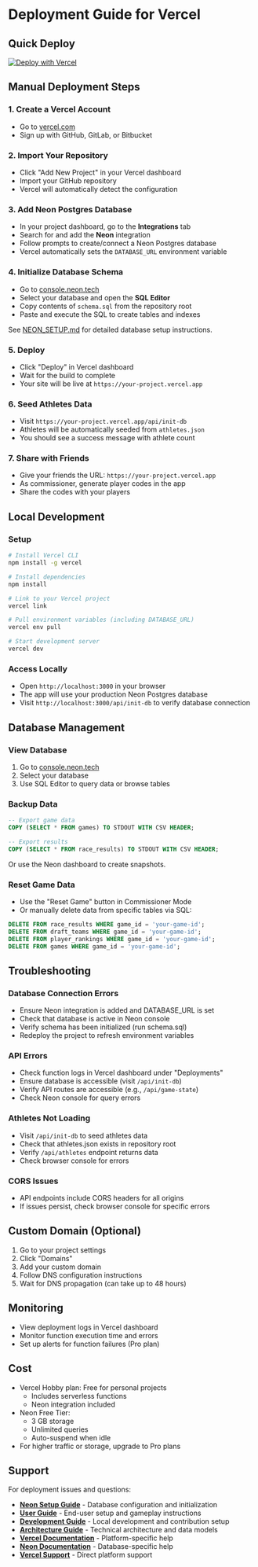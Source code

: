 # Deployment Guide for Vercel

## Quick Deploy

[![Deploy with Vercel](https://vercel.com/button)](https://vercel.com/new/clone?repository-url=https://github.com/jessephus/marathon-majors-league)

## Manual Deployment Steps

### 1. Create a Vercel Account
- Go to [vercel.com](https://vercel.com)
- Sign up with GitHub, GitLab, or Bitbucket

### 2. Import Your Repository
- Click "Add New Project" in your Vercel dashboard
- Import your GitHub repository
- Vercel will automatically detect the configuration

### 3. Add Neon Postgres Database
- In your project dashboard, go to the **Integrations** tab
- Search for and add the **Neon** integration
- Follow prompts to create/connect a Neon Postgres database
- Vercel automatically sets the `DATABASE_URL` environment variable

### 4. Initialize Database Schema
- Go to [console.neon.tech](https://console.neon.tech)
- Select your database and open the **SQL Editor**
- Copy contents of `schema.sql` from the repository root
- Paste and execute the SQL to create tables and indexes

See [NEON_SETUP.md](../NEON_SETUP.md) for detailed database setup instructions.

### 5. Deploy
- Click "Deploy" in Vercel dashboard
- Wait for the build to complete
- Your site will be live at `https://your-project.vercel.app`

### 6. Seed Athletes Data
- Visit `https://your-project.vercel.app/api/init-db`
- Athletes will be automatically seeded from `athletes.json`
- You should see a success message with athlete count

### 7. Share with Friends
- Give your friends the URL: `https://your-project.vercel.app`
- As commissioner, generate player codes in the app
- Share the codes with your players

## Local Development

### Setup
```bash
# Install Vercel CLI
npm install -g vercel

# Install dependencies
npm install

# Link to your Vercel project
vercel link

# Pull environment variables (including DATABASE_URL)
vercel env pull

# Start development server
vercel dev
```

### Access Locally
- Open `http://localhost:3000` in your browser
- The app will use your production Neon Postgres database
- Visit `http://localhost:3000/api/init-db` to verify database connection

## Database Management

### View Database
1. Go to [console.neon.tech](https://console.neon.tech)
2. Select your database
3. Use SQL Editor to query data or browse tables

### Backup Data
```sql
-- Export game data
COPY (SELECT * FROM games) TO STDOUT WITH CSV HEADER;

-- Export results
COPY (SELECT * FROM race_results) TO STDOUT WITH CSV HEADER;
```

Or use the Neon dashboard to create snapshots.

### Reset Game Data
- Use the "Reset Game" button in Commissioner Mode
- Or manually delete data from specific tables via SQL:
```sql
DELETE FROM race_results WHERE game_id = 'your-game-id';
DELETE FROM draft_teams WHERE game_id = 'your-game-id';
DELETE FROM player_rankings WHERE game_id = 'your-game-id';
DELETE FROM games WHERE game_id = 'your-game-id';
```

## Troubleshooting

### Database Connection Errors
- Ensure Neon integration is added and DATABASE_URL is set
- Check that database is active in Neon console
- Verify schema has been initialized (run schema.sql)
- Redeploy the project to refresh environment variables

### API Errors
- Check function logs in Vercel dashboard under "Deployments"
- Ensure database is accessible (visit `/api/init-db`)
- Verify API routes are accessible (e.g., `/api/game-state`)
- Check Neon console for query errors

### Athletes Not Loading
- Visit `/api/init-db` to seed athletes data
- Check that athletes.json exists in repository root
- Verify `/api/athletes` endpoint returns data
- Check browser console for errors

### CORS Issues
- API endpoints include CORS headers for all origins
- If issues persist, check browser console for specific errors

## Custom Domain (Optional)

1. Go to your project settings
2. Click "Domains"
3. Add your custom domain
4. Follow DNS configuration instructions
5. Wait for DNS propagation (can take up to 48 hours)

## Monitoring

- View deployment logs in Vercel dashboard
- Monitor function execution time and errors
- Set up alerts for function failures (Pro plan)

## Cost

- Vercel Hobby plan: Free for personal projects
  - Includes serverless functions
  - Neon integration included
- Neon Free Tier: 
  - 3 GB storage
  - Unlimited queries
  - Auto-suspend when idle
- For higher traffic or storage, upgrade to Pro plans

## Support

For deployment issues and questions:
- **[Neon Setup Guide](../NEON_SETUP.md)** - Database configuration and initialization
- **[User Guide](USER_GUIDE.md)** - End-user setup and gameplay instructions
- **[Development Guide](DEVELOPMENT.md)** - Local development and contribution setup
- **[Architecture Guide](ARCHITECTURE.md)** - Technical architecture and data models
- **[Vercel Documentation](https://vercel.com/docs)** - Platform-specific help
- **[Neon Documentation](https://neon.tech/docs)** - Database-specific help
- **[Vercel Support](https://vercel.com/support)** - Direct platform support